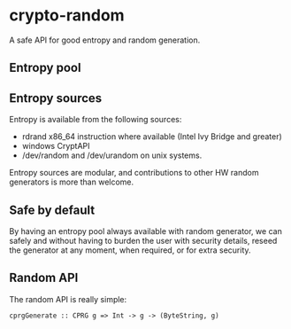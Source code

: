 crypto-random
=============

A safe API for good entropy and random generation.

Entropy pool
------------

Entropy sources
---------------

Entropy is available from the following sources:

* rdrand x86\_64 instruction where available (Intel Ivy Bridge and greater)
* windows CryptAPI
* /dev/random and /dev/urandom on unix systems.

Entropy sources are modular, and contributions to other HW random generators is
more than welcome.

Safe by default
---------------

By having an entropy pool always available with random generator, we can safely
and without having to burden the user with security details, reseed the
generator at any moment, when required, or for extra security.

Random API
----------

The random API is really simple:

    cprgGenerate :: CPRG g => Int -> g -> (ByteString, g)

